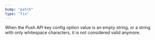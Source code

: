 ```yaml
---
bump: "patch"
type: "fix"
---
```


When the Push API key config option value is an empty string,
or a string with only whitespace characters, it is not considered valid anymore.
